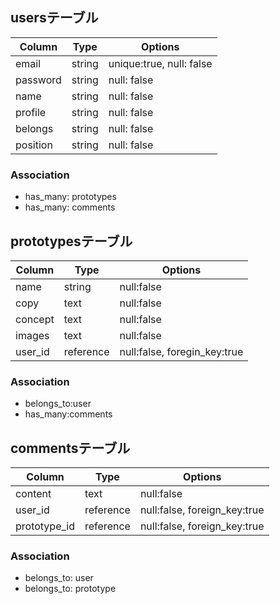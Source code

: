 ## usersテーブル

|Column|Type|Options|
|------|----|-------|
|email|string|unique:true, null: false|
|password|string|null: false|
|name|string|null: false|
|profile|string|null: false|
|belongs|string|null: false|
|position|string|null: false|

### Association
- has_many: prototypes
- has_many: comments

## prototypesテーブル

|Column|Type|Options|
|-----|-----|-------|
|name|string|null:false|
|copy|text|null:false|
|concept|text|null:false|
|images|text|null:false|
|user_id|reference|null:false, foregin_key:true|

### Association
- belongs_to:user
- has_many:comments

## commentsテーブル
|Column|Type|Options|
|-----|-----|-------|
|content|text|null:false|
|user_id|reference|null:false, foreign_key:true|
|prototype_id|reference|null:false, foreign_key:true|

### Association
- belongs_to: user
- belongs_to: prototype